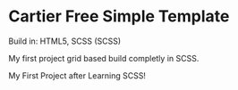 # Cartier Free Simple Template

Build in: HTML5, SCSS (SCSS)

My first project grid based build completly in SCSS.

My First Project after Learning SCSS!
